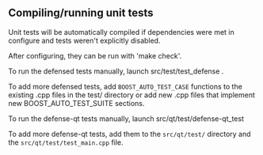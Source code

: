 Compiling/running unit tests
------------------------------------

Unit tests will be automatically compiled if dependencies were met in configure
and tests weren't explicitly disabled.

After configuring, they can be run with 'make check'.

To run the defensed tests manually, launch src/test/test_defense .

To add more defensed tests, add `BOOST_AUTO_TEST_CASE` functions to the existing
.cpp files in the test/ directory or add new .cpp files that
implement new BOOST_AUTO_TEST_SUITE sections.

To run the defense-qt tests manually, launch src/qt/test/defense-qt_test

To add more defense-qt tests, add them to the `src/qt/test/` directory and
the `src/qt/test/test_main.cpp` file.
